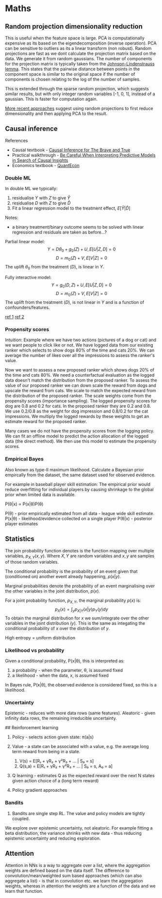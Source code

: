 # Maths

## Random projection dimensionality reduction
This is useful when the feature space is large.
PCA is computationally expensive as its based on the eigendecomposition (inverse operation).
PCA can be sensitive to outliers as its a linear transform (non robust).
Random projections are fast as we dont calculate the projection matrix based on the data.
We generate it from random gaussians. The number of components for the projection matrix is typically taken from the [Johnson-Lindenstrauss lemma](https://scikit-learn.org/stable/auto_examples/miscellaneous/plot_johnson_lindenstrauss_bound.html#sphx-glr-auto-examples-miscellaneous-plot-johnson-lindenstrauss-bound-py).
This states that the pairwise distance between points in the component space is similar to the original space if the number of components is chosen relating to the log of the number of samples.

This is extended through the sparse random projection, which suggests similar results, but with only integer random variables [-1, 0, 1], instead of a gaussian. This is faster for computation again.

[More recent approaches](https://arxiv.org/pdf/2005.00511.pdf) suggest using random projections to first reduce dimensionality and then applying PCA to the result.

## Causal inference

References
* Causal textbook - [Causal Inference for The Brave and True](https://matheusfacure.github.io/python-causality-handbook/)
* Practical walkthrough - [Be Careful When Interpreting Predictive Models in Search of Causal Insights
](https://towardsdatascience.com/be-careful-when-interpreting-predictive-models-in-search-of-causal-insights-e68626e664b6)
* Economics textbook - [QuantEcon](https://datascience.quantecon.org/applications/heterogeneity.html)


### Double ML
In double ML we typically:
1. residualise $Y$ with $Z$ to give $\hat{Y}$
2. residualise $D$ with $Z$ to give $\hat{D}$
3. Fit a linear regression model to the treatment effect, $E[\hat{Y}|\hat{D}]$

Notes:
* a binary treatment/binary outcome seems to be solved with linear regression and residuals are taken as before...?

Partial linear model:
$$
Y = D \theta_0 + g_0(Z) + U, E[U|Z,D]=0
$$
$$
D = m_0(Z) + V, E[V|Z]=0
$$
The uplift $\theta_0$ from the treatment ($D$), is linear in $Y$.

Fully interactive model:
$$
Y = g_0(D, Z) + U, E[U|Z,D]=0
$$
$$
D = m_0(Z) + V, E[V|Z]=0
$$
The uplift from the treatment ($D$), is not linear in $Y$ and is a function of confounders/features.


[ref 1](https://matheusfacure.github.io/python-causality-handbook/22-Debiased-Orthogonal-Machine-Learning.html)
[ref 2](https://towardsdatascience.com/double-machine-learning-for-causal-inference-78e0c6111f9d)

### Propensity scores

Intuition:
Example where we have two actions (pictures of a dog or cat) and we want people to click like or not.
We have logged data from our existing ranker which selects to show dogs 80% of the time and cats 20%.
We can average the number of likes over all the impressions to assess the ranker's value.

Now we want to assess a new proposed ranker which shows dogs 20% of the time and cats 80%.
We need a counterfactual evaluation as the logged data doesn't match the distribution from the proposed ranker.
To assess the value of our proposed ranker we can down scale the reward from dogs and upscale the reward from cats.
We scale to match the expected reward from the distribution of the proposed ranker.
The scale weights come from the propensity scores (importance sampling).
The logged propensity scores for dog are 0.8 and 0.2 for cats. In the proposed ranker they are 0.2 and 0.8.
We use 0.2/0.8 as the weight for dog impression and 0.8/0.2 for the cat impressions.
We multiply the logged rewards by these weights to get an estimate reward for the proposed ranker.

Many cases we do not have the propensity scores from the logging policy. We can fit an offline model to predict the action allocation of the logged data (the direct method). We then use this model to estimate the propensity scores.

### Empirical Bayes
Also known as type-II maximum likelihood.
Calculate a Bayesian prior empircally from the dataset, the same dataset used for observed evidence.

For example in baseball player skill estimation:
The empirical prior would reduce overfitting for individual players by causing shrinkage to the global prior when limited data is available.

P(θ|x) ∝ P(x|θ)P(θ)

P(θ) - prior empirically estimated from all data - league wide skill estimate.
P(x|θ) - likelihood/evidence collected on a single player
P(θ|x) - posterior player estimates

## Statistics


The join probability function denotes is the function mapping over multiple variables, $p_{X,Y}(x,y)$. Where $X, Y$ are random variables and $x, y$ are samples of those random variables.

The conditional probability is the probability of an event given that (conditioned on) another event already happening, $p(x|y)$.

Marginal probabilities denote the probability of an event marginalising over the other variables in the joint distribution, $p(x)$.

For a joint probability function, $p_{X,Y}$, the marginal probability $p(x)$ is:
$$
p_X(x)=\int_y p_{X|Y}(x|y) p_Y(y) dy
$$
To obtain the marginal distribution for $x$ we sum/integrate over the other variables in the joint distribution ($y$).
This is the same as integating the conditional probability of $x$ over the distribution of $y$.


High entropy = uniform distribution

### Likelihood vs probability
Given a conditional probability, P(x|θ), this is interpreted as:
1. a probability - when the parameter, θ, is assumed fixed
2. a likelihood - when the data, x, is assumed fixed

In Bayes rule, P(x|θ), the observed evidence is considered fixed, so this is a likelihood.

### Uncertainty
Epistemic - reduces with more data rows (same features).
Aleatoric - given infinity data rows, the remaining irreducible uncertainty.

## Reinforcement learning
1. Policy - selects action given state: π(a|s)
1. Value - a state can be associated with a value, e.g. the average long term reward from being in a state.
   1. V(s) = E[R₁ + γR₂ + γ²R₃ + ... | S₀ = s]
   2. Q(s,a) = E[R₁ + γR₂ + γ²R₃ + ... | S₀ = s, A₀ = a]

2. Q learning - estimates Q as the expected reward over the next N states given action choice of a (long term reward)
3. Policy gradient approaches

### Bandits
1. Bandits are single step RL. The value and policy models are tightly coupled.

We explore over epistemic uncertainty, not aleatoric. For example fitting a beta distribution, the variance shrinks with new data - thus reducing epistemic uncertainty and reducing exploration.

## Attention

Attention in NNs is a way to aggregate over a list, where the aggregation weights are defined based on the data itself. The difference to convolution/mean/weighted sum based approaches (which can also aggregate a list) - is that in convolution etc. we learn the aggregation weights, whereas in attention the weights are a function of the data and we learn that function.
